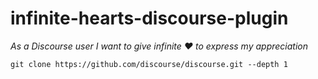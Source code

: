 # infinite-hearts-discourse-plugin

*As a Discourse user I want to give infinite :heart: to express my appreciation*

```
git clone https://github.com/discourse/discourse.git --depth 1
```
